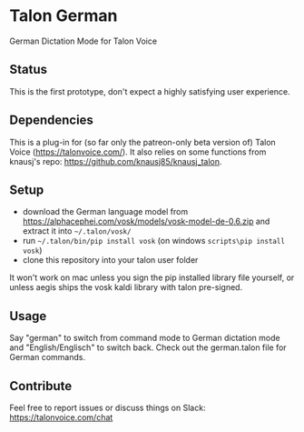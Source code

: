 # Talon German
German Dictation Mode for Talon Voice

## Status
This is the first prototype, don't expect a highly satisfying user experience.

## Dependencies
This is a plug-in for (so far only the patreon-only beta version of) Talon Voice (https://talonvoice.com/). It also relies on some functions from knausj's repo: https://github.com/knausj85/knausj_talon.

## Setup
* download the German language model from https://alphacephei.com/vosk/models/vosk-model-de-0.6.zip and extract it into `~/.talon/vosk/`
* run `~/.talon/bin/pip install vosk` (on windows `scripts\pip install vosk`)
* clone this repository into your talon user folder

It won't work on mac unless you sign the pip installed library file yourself, or unless aegis ships the vosk kaldi library with talon pre-signed.

## Usage
Say "german" to switch from command mode to German dictation mode and "English/Englisch" to switch back. Check out the german.talon file for German commands.

## Contribute
Feel free to report issues or discuss things on Slack: https://talonvoice.com/chat
